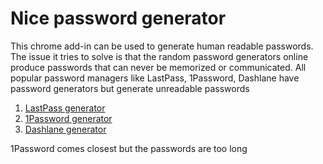 # Nice password generator
This chrome add-in can be used to generate human readable passwords. The issue it tries to solve is that the random password generators online produce passwords that can never be memorized or communicated. All popular password managers like LastPass, 1Password, Dashlane have password generators but generate unreadable passwords

 1. [LastPass generator](https://www.lastpass.com/password-generator)
 2. [1Password generator](https://1password.com/password-generator/)
 3. [Dashlane generator](https://www.dashlane.com/features/password-generator)

1Password comes closest but the passwords are too long
<!--stackedit_data:
eyJoaXN0b3J5IjpbNzIzMzE2MDczLDE5MTk4NTk3NTMsLTIwOT
M2NDQ0NThdfQ==
-->